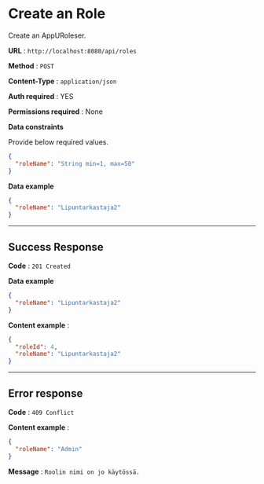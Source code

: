 # Create an Role

Create an AppURoleser.

**URL** : `http://localhost:8080/api/roles`

**Method** : `POST`

**Content-Type** : `application/json`

**Auth required** : YES

**Permissions required** : None

**Data constraints**

Provide below required values.

```json
{
  "roleName": "String min=1, max=50"
}
```

**Data example**

```json
{
  "roleName": "Lipuntarkastaja2"
}
```

---

## Success Response

**Code** : `201 Created`

**Data example**

```json
{
  "roleName": "Lipuntarkastaja2"
}
```

**Content example** :

```json
{
  "roleId": 4,
  "roleName": "Lipuntarkastaja2"
}
```

---

## Error response

**Code** : `409 Conflict`

**Content example** :

```json
{
  "roleName": "Admin"
}
```

**Message** : `Roolin nimi on jo käytössä.`
